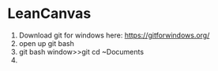 # LeanCanvas
1. Download git for windows here: https://gitforwindows.org/
2. open up git bash
3. git bash window>>git cd ~Documents
4. 
